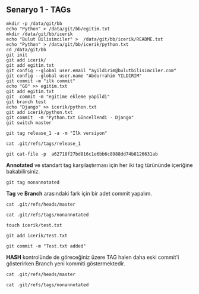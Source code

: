 ## Senaryo 1 - TAGs
```
mkdir -p /data/git/bb
echo "Python" > /data/git/bb/egitim.txt
mkdir /data/git/bb/icerik
echo "Bulut Bilisimciler" >  /data/git/bb/icerik/README.txt
echo "Python" > /data/git/bb/icerik/python.txt
cd /data/git/bb
git init
git add icerik/
git add egitim.txt
git config --global user.email "ayildirim@bulutbilisimciler.com"
git config --global user.name "Abdurrahim YILDIRIM"
git commit -m "ilk commit"
echo "GO" >> egitim.txt
git add egitim.txt
git  commit -m "egitime ekleme yapildi"
git branch test
echo "Django" >> icerik/python.txt
git add icerik/python.txt
git commit  -m "Python.txt Güncellendi - Django"
git switch master
```
```
git tag release_1 -a -m "İlk versiyon"
```
```
cat .git/refs/tags/release_1
```
```
git cat-file -p  a62718f27bd816c1e6bb6c8988dd74b8126631ab
```
**Annotated** ve standart tag karşılaştırması için her iki tag türününde içeriğine bakabilirsiniz. 
```
git tag nonannotated
```

**Tag** ve **Branch** arasındaki fark için bir adet commit yapalım. 
```
cat .git/refs/heads/master
```
```
cat .git/refs/tags/nonannotated
```
```
touch icerik/test.txt
```
```
git add icerik/test.txt
```
```
git commit -m "Test.txt added"
```

**HASH** kontrolünde de göreceğiniz üzere TAG halen daha eski commit'i gösterirken Branch yeni kommiti göstermektedir.
```
cat .git/refs/heads/master
```
```
cat .git/refs/tags/nonannotated
```